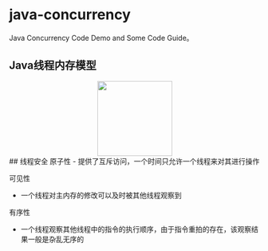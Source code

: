 # java-concurrency
Java Concurrency Code Demo and Some Code Guide。 

## Java线程内存模型

<div align=center>
<img width="150" height="150" src="https://github.com/lipengbin/java-concurrency/master/javaMemeoryModel.png"/></div>
## 线程安全
原子性
- 提供了互斥访问，一个时间只允许一个线程来对其进行操作

可见性
- 一个线程对主内存的修改可以及时被其他线程观察到

有序性
- 一个线程观察其他线程中的指令的执行顺序，由于指令重拍的存在，该观察结果一般是杂乱无序的
